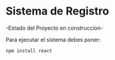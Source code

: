 <h1>Sistema de Registro</h1>

-Estado del Proyecto en construccion-

Para ejecutar el sistema debes poner:

```npm install react```


